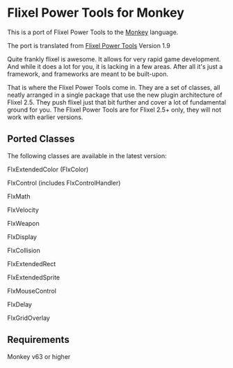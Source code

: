 Flixel Power Tools for Monkey
=================

This is a port of Flixel Power Tools to the [Monkey](http://www.monkeycoder.co.nz/) language.

The port is translated from [Flixel Power Tools](http://www.photonstorm.com/flixel-power-tools) Version 1.9 

Quite frankly flixel is awesome. It allows for very rapid game development. And while it does a lot for you, it is lacking in a few  areas. After all it's just a framework, and frameworks are meant to be built-upon.

That is where the Flixel Power Tools come in. They are a set of classes, all neatly arranged in a single package that use the new plugin architecture of Flixel 2.5. They push flixel just that bit further and cover a lot of fundamental ground for you. The Flixel Power Tools are for Flixel 2.5+ only, they will not work with earlier versions.

Ported Classes
------------
The following classes are available in the latest version:

FlxExtendedColor (FlxColor)

FlxControl (includes FlxControlHandler)

FlxMath

FlxVelocity

FlxWeapon

FlxDisplay

FlxCollision

FlxExtendedRect

FlxExtendedSprite

FlxMouseControl

FlxDelay

FlxGridOverlay

Requirements
------------

Monkey v63 or higher

